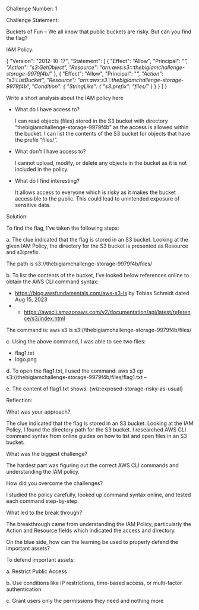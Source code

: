 Challenge Number: 1

Challenge Statement:

Buckets of Fun – We all know that public buckets are risky. But can you find the flag?

IAM Policy:

{
    "Version": "2012-10-17",
    "Statement": [
        {
            "Effect": "Allow",
            "Principal": "*",
            "Action": "s3:GetObject",
            "Resource": "arn:aws:s3:::thebigiamchallenge-storage-9979f4b/*"
        },
        {
            "Effect": "Allow",
            "Principal": "*",
            "Action": "s3:ListBucket",
            "Resource": "arn:aws:s3:::thebigiamchallenge-storage-9979f4b",
            "Condition": {
                "StringLike": {
                    "s3:prefix": "files/*"
                }
            }
        }
    ]
}

Write a short analysis about the IAM policy here

* What do I have access to?

  I can read objects (files) stored in the S3 bucket with directory “thebigiamchallenge-storage-9979f4b” as the access is allowed within the bucket.
  I can list the contents of the S3 bucket for objects that have the prefix “files/”.

* What don't I have access to?

  I cannot upload, modify, or delete any objects in the bucket as it is not included in the policy.

* What do I find interesting?

  It allows access to everyone which is risky as it makes the bucket accessible to the public. This could lead to unintended exposure of sensitive data.

Solution:

To find the flag, I’ve taken the following steps:

a.	The clue indicated that the flag is stored in an S3 bucket. Looking at the given IAM Policy, the directory for the S3 bucket is presented as Resource and s3:prefix.

The path is s3://thebigiamchallenge-storage-9979f4b/files/

b.	To list the contents of the bucket, I’ve looked below references online to obtain the AWS CLI command syntax:
-	https://blog.awsfundamentals.com/aws-s3-ls by Tobias Schmidt dated Aug 15, 2023
-	-	https://awscli.amazonaws.com/v2/documentation/api/latest/reference/s3/index.html

The command is: 
aws s3 ls s3://thebigiamchallenge-storage-9979f4b/files/

c.	Using the above command, I was able to see two files:
-	flag1.txt
-	logo.png

d.	To open the flag1.txt, I used the command: 
aws s3 cp s3://thebigiamchallenge-storage-9979f4b/files/flag1.txt –

e.	The content of flag1.txt shows:
{wiz:exposed-storage-risky-as-usual}

Reflection:

What was your approach?

The clue indicated that the flag is stored in an S3 bucket. Looking at the IAM Policy, I found the directory path for the S3 bucket. I researched AWS CLI command syntax from online guides on how to list and open files in an S3 bucket.

What was the biggest challenge?

The hardest part was figuring out the correct AWS CLI commands and understanding the IAM policy.

How did you overcome the challenges?

I studied the policy carefully, looked up command syntax online, and tested each command step-by-step.

What led to the break through?

The breakthrough came from understanding the IAM Policy, particularly the Action and Resource fields which indicated the access and directory.

On the blue side, how can the learning be used to properly defend the important assets?

To defend important assets:

a.	Restrict Public Access

b.	Use conditions like IP restrictions, time-based access, or multi-factor authentication

c.	Grant users only the permissions they need and nothing more
